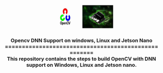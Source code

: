 <h1 align="center">
  <img width = "100" height="75" src="resource/opencv.jpeg">
  <img width = "100" height="75" src="resource/jetson-nano.webp">
</h1>
<h3 align="center">
Opencv DNN Support on windows, Linux and Jetson Nano<br>
====================================================<br>
This repository contains the steps to build OpenCV with DNN support on Windows, Linux and Jetson nano.
</h3>
